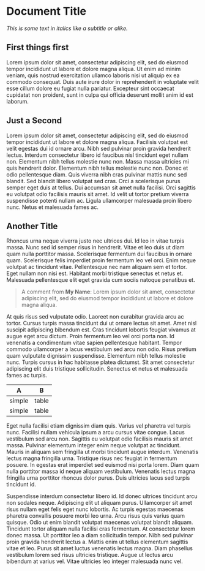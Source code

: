 # Document Title

_This is some text in italics like a subtitle or alike._

## First things first

Lorem ipsum dolor sit amet, consectetur adipiscing elit, sed do eiusmod tempor incididunt ut labore et dolore magna aliqua. Ut enim ad minim veniam, quis nostrud exercitation ullamco laboris nisi ut aliquip ex ea commodo consequat. Duis aute irure dolor in reprehenderit in voluptate velit esse cillum dolore eu fugiat nulla pariatur. Excepteur sint occaecat cupidatat non proident, sunt in culpa qui officia deserunt mollit anim id est laborum.

## Just a Second

Lorem ipsum dolor sit amet, consectetur adipiscing elit, sed do eiusmod tempor incididunt ut labore et dolore magna aliqua. Facilisis volutpat est velit egestas dui id ornare arcu. Nibh sed pulvinar proin gravida hendrerit lectus. Interdum consectetur libero id faucibus nisl tincidunt eget nullam non. Elementum nibh tellus molestie nunc non. Massa massa ultricies mi quis hendrerit dolor. Elementum nibh tellus molestie nunc non. Donec et odio pellentesque diam. Quis viverra nibh cras pulvinar mattis nunc sed blandit. Sed blandit libero volutpat sed cras. Orci a scelerisque purus semper eget duis at tellus. Dui accumsan sit amet nulla facilisi. Orci sagittis eu volutpat odio facilisis mauris sit amet. Id velit ut tortor pretium viverra suspendisse potenti nullam ac. Ligula ullamcorper malesuada proin libero nunc. Netus et malesuada fames ac.

## Another Title

Rhoncus urna neque viverra justo nec ultrices dui. Id leo in vitae turpis massa. Nunc sed id semper risus in hendrerit. Vitae et leo duis ut diam quam nulla porttitor massa. Scelerisque fermentum dui faucibus in ornare quam. Scelerisque felis imperdiet proin fermentum leo vel orci. Enim neque volutpat ac tincidunt vitae. Pellentesque nec nam aliquam sem et tortor. Eget nullam non nisi est. Habitant morbi tristique senectus et netus et. Malesuada pellentesque elit eget gravida cum sociis natoque penatibus et.

> A comment from __My Name__: Lorem ipsum dolor sit amet, consectetur adipiscing elit, sed do eiusmod tempor incididunt ut labore et dolore magna aliqua.


At quis risus sed vulputate odio. Laoreet non curabitur gravida arcu ac tortor. Cursus turpis massa tincidunt dui ut ornare lectus sit amet. Amet nisl suscipit adipiscing bibendum est. Cras tincidunt lobortis feugiat vivamus at augue eget arcu dictum. Proin fermentum leo vel orci porta non. Id venenatis a condimentum vitae sapien pellentesque habitant. Tempor commodo ullamcorper a lacus vestibulum sed arcu non odio. Risus pretium quam vulputate dignissim suspendisse. Elementum nibh tellus molestie nunc. Turpis cursus in hac habitasse platea dictumst. Sit amet consectetur adipiscing elit duis tristique sollicitudin. Senectus et netus et malesuada fames ac turpis.

| A | B |
|- | - |
|simple|table|
|simple|table|

<div class="page-break"></div>

Eget nulla facilisi etiam dignissim diam quis. Varius vel pharetra vel turpis nunc. Facilisi nullam vehicula ipsum a arcu cursus vitae congue. Lacus vestibulum sed arcu non. Sagittis eu volutpat odio facilisis mauris sit amet massa. Pulvinar elementum integer enim neque volutpat ac tincidunt. Mauris in aliquam sem fringilla ut morbi tincidunt augue interdum. Venenatis lectus magna fringilla urna. Tristique risus nec feugiat in fermentum posuere. In egestas erat imperdiet sed euismod nisi porta lorem. Diam quam nulla porttitor massa id neque aliquam vestibulum. Venenatis lectus magna fringilla urna porttitor rhoncus dolor purus. Duis ultricies lacus sed turpis tincidunt id.

Suspendisse interdum consectetur libero id. Id donec ultrices tincidunt arcu non sodales neque. Adipiscing elit ut aliquam purus. Ullamcorper sit amet risus nullam eget felis eget nunc lobortis. Ac turpis egestas maecenas pharetra convallis posuere morbi leo urna. Arcu risus quis varius quam quisque. Odio ut enim blandit volutpat maecenas volutpat blandit aliquam. Tincidunt tortor aliquam nulla facilisi cras fermentum. At consectetur lorem donec massa. Ut porttitor leo a diam sollicitudin tempor. Nibh sed pulvinar proin gravida hendrerit lectus a. Mattis enim ut tellus elementum sagittis vitae et leo. Purus sit amet luctus venenatis lectus magna. Diam phasellus vestibulum lorem sed risus ultricies tristique. Augue ut lectus arcu bibendum at varius vel. Vitae ultricies leo integer malesuada nunc vel.